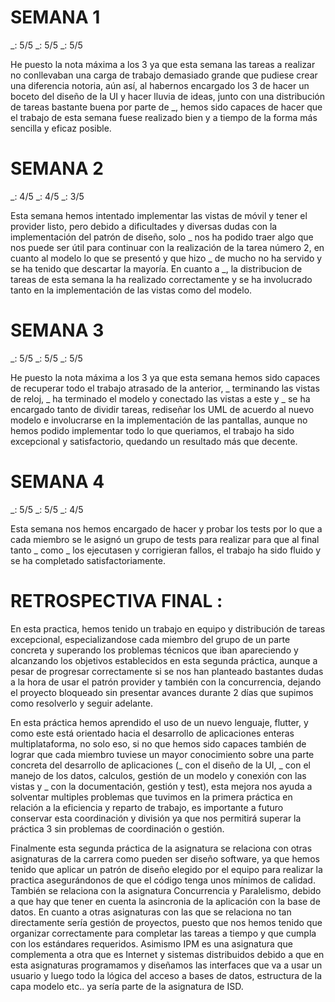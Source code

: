 # SEMANA 1

_: 5/5
_: 5/5
_: 5/5

He puesto la nota máxima a los 3 ya que esta semana las tareas a realizar no conllevaban una carga de trabajo demasiado grande que pudiese crear una diferencia notoria, aún así, al habernos encargado los 3 de hacer un boceto del diseño de la UI y hacer lluvia de ideas, junto con una distribución de tareas bastante buena por parte de _, hemos sido capaces de hacer que el trabajo de esta semana fuese realizado bien y a tiempo de la forma más sencilla y eficaz posible.

# SEMANA 2

_: 4/5
_: 4/5
_: 3/5

Esta semana hemos intentado implementar las vistas de móvil y tener el provider listo, pero debido a dificultades y diversas dudas con la implementación del patrón de diseño, solo _ nos ha podido traer algo que nos puede ser útil para continuar con la realización de la tarea número 2, en cuanto al modelo lo que se presentó y que hizo _ de mucho no ha servido y se ha tenido que descartar la mayoría. En cuanto a _, la distribucion de tareas de esta semana la ha realizado correctamente y se ha involucrado tanto en la implementación de las vistas como del modelo.

# SEMANA 3

_: 5/5
_: 5/5
_: 5/5

He puesto la nota máxima a los 3 ya que esta semana hemos sido capaces de recuperar todo el trabajo atrasado de la anterior, _ terminando las vistas de reloj, _ ha terminado el modelo y conectado las vistas a este y _ se ha encargado tanto de dividir tareas, rediseñar los UML de acuerdo al nuevo modelo e involucrarse en la implementación de las pantallas, aunque no hemos podido implementar todo lo que queriamos, el trabajo ha sido excepcional y satisfactorio, quedando un resultado más que decente.

# SEMANA 4

_: 5/5
_: 5/5
_: 4/5

Esta semana nos hemos encargado de hacer y probar los tests por lo que a cada miembro se le asignó un grupo de tests para realizar para que al final tanto _ como _ los ejecutasen y corrigieran fallos, el trabajo ha sido fluido y se ha completado satisfactoriamente. 

# RETROSPECTIVA FINAL :

En esta practica, hemos tenido un trabajo en equipo y distribución de tareas excepcional, especializandose cada miembro del grupo de un parte concreta y superando los problemas técnicos que iban apareciendo y alcanzando los objetivos establecidos en esta segunda práctica, aunque a pesar de progresar correctamente si se nos han planteado bastantes dudas a la hora de usar el patrón provider y también con la concurrencia, dejando el proyecto bloqueado sin presentar avances durante 2 días que supimos como resolverlo y seguir adelante.

En esta práctica hemos aprendido el uso de un nuevo lenguaje, flutter, y como este está orientado hacia el desarrollo de aplicaciones enteras multiplataforma, no solo eso, si no que hemos sido capaces también de lograr que cada miembro tuviese un mayor conocimiento sobre una parte concreta del desarrollo de aplicaciones (_ con el diseño de la UI, _ con el manejo de los datos, calculos, gestión de un modelo y conexión con las vistas y _ con la documentación, gestión y test), esta mejora nos ayuda a solventar multiples problemas que tuvimos en la primera práctica en relación a la eficiencia y reparto de trabajo, es importante a futuro conservar esta coordinación y división ya que nos permitirá superar la práctica 3 sin problemas de coordinación o gestión.

Finalmente esta segunda práctica de la asignatura se relaciona con otras asignaturas de la carrera como pueden ser diseño software, ya que hemos tenido que aplicar un patrón de diseño elegido por el equipo para realizar la practica asegurándonos de que el código tenga unos mínimos de calidad. También se relaciona con la asignatura Concurrencia y Paralelismo, debido a que hay que tener en cuenta la asincronia de la aplicación con la base de datos. En cuanto a otras asignaturas con las que se relaciona no tan directamente sería gestión de proyectos, puesto que nos hemos tenido que organizar correctamente para completar las tareas a tiempo y que cumpla con los estándares requeridos. Asimismo IPM es una asignatura que complementa a otra que es Internet y sistemas distribuidos debido a que en esta asignaturas programamos y diseñamos las interfaces que va a usar un usuario y luego todo la lógica del acceso a bases de datos, estructura de la capa modelo etc.. ya sería parte de la asignatura de ISD.
